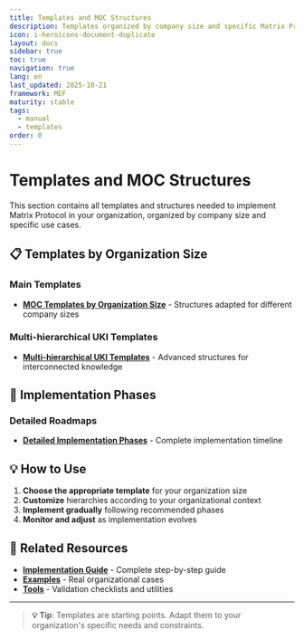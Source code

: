 ```yaml
---
title: Templates and MOC Structures
description: Templates organized by company size and specific Matrix Protocol use cases
icon: i-heroicons-document-duplicate
layout: docs
sidebar: true
toc: true
navigation: true
lang: en
last_updated: 2025-10-21
framework: MEF
maturity: stable
tags:
  - manual
  - templates
order: 0
---
```

# Templates and MOC Structures

This section contains all templates and structures needed to implement Matrix Protocol in your organization, organized by company size and specific use cases.

## 📋 Templates by Organization Size

### Main Templates
- **[MOC Templates by Organization Size](./templates-moc-by-organization-size)** - Structures adapted for different company sizes

### Multi-hierarchical UKI Templates
- **[Multi-hierarchical UKI Templates](./multi-hierarchical-uki-templates)** - Advanced structures for interconnected knowledge

## 🚀 Implementation Phases

### Detailed Roadmaps
- **[Detailed Implementation Phases](./detailed-implementation-phases)** - Complete implementation timeline

## 💡 How to Use

1. **Choose the appropriate template** for your organization size
2. **Customize** hierarchies according to your organizational context
3. **Implement gradually** following recommended phases
4. **Monitor and adjust** as implementation evolves

## 📖 Related Resources

- **[Implementation Guide](../../implementation)** - Complete step-by-step guide
- **[Examples](../examples)** - Real organizational cases
- **[Tools](../tools)** - Validation checklists and utilities

---

> **💡 Tip**: Templates are starting points. Adapt them to your organization's specific needs and constraints.